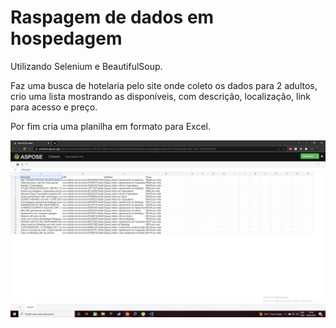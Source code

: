 # Raspagem de dados em hospedagem

Utilizando Selenium e BeautifulSoup.

Faz uma busca de hotelaria pelo site onde coleto os dados para 2 adultos, crio uma lista mostrando as disponíveis, com descrição, localização, link para acesso e preço.

Por fim cria uma planilha em formato para Excel.

<img src="./assets/img/excel.png">



